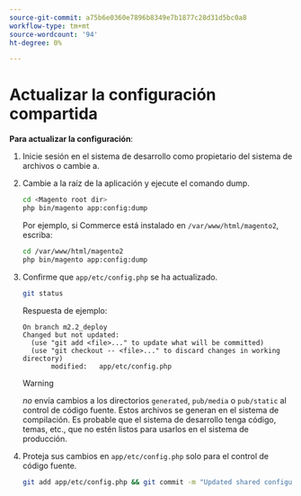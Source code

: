 ```yaml
---
source-git-commit: a75b6e0360e7896b8349e7b1877c28d31d5bc0a8
workflow-type: tm+mt
source-wordcount: '94'
ht-degree: 0%

---
```

# Actualizar la configuración compartida

**Para actualizar la configuración**:

1. Inicie sesión en el sistema de desarrollo como propietario del sistema de archivos o cambie a.

1. Cambie a la raíz de la aplicación y ejecute el comando dump.

   ```bash
   cd <Magento root dir>
   php bin/magento app:config:dump
   ```

   Por ejemplo, si Commerce está instalado en `/var/www/html/magento2`, escriba:

   ```bash
   cd /var/www/html/magento2
   php bin/magento app:config:dump
   ```

1. Confirme que `app/etc/config.php` se ha actualizado.

   ```bash
   git status
   ```

   Respuesta de ejemplo:

   ```terminal
   On branch m2.2_deploy
   Changed but not updated:
     (use "git add <file>..." to update what will be committed)
     (use "git checkout -- <file>..." to discard changes in working directory)
          modified:   app/etc/config.php
   ```

   >[!WARNING]
   >
   >_no_ envía cambios a los directorios `generated`, `pub/media` o `pub/static` al control de código fuente. Estos archivos se generan en el sistema de compilación. Es probable que el sistema de desarrollo tenga código, temas, etc., que no estén listos para usarlos en el sistema de producción.

1. Proteja sus cambios en `app/etc/config.php` solo para el control de código fuente.

   ```bash
   git add app/etc/config.php && git commit -m "Updated shared configuration" && git push mconfig m2.2_deploy
   ```
